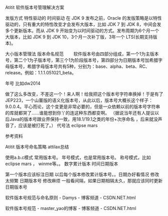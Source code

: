 Atitit 软件版本号管理解决方案

发版方式 特性驱动的 时间驱动
在 JDK 9 发布之前，Oracle 的发版策略是以特性驱动的，只有重大的特性改变才会发布大版本，比如 JDK 7 到 JDK 8，中间会发多个更新版本。而从 JDK 9 开始变为以时间驱动的方式。发布周期为6个月一个大版本，比如 JDK 9 到 JDK 10，3个月一次补丁版，3年一个 LTS(长期支持版本)。

大小版本管理法
版本命名规范
　　软件版本号由四部分组成，第一个1为主版本号，第二个1为子版本号，第三个1为阶段版本号，第四部分为日期版本号加希腊字母版本号，希腊字母版本号共有5种，分别为：base、alpha、beta、RC、release。例如：1.1.1.051021_beta。

年号  比如dw2014

做了这么多改变，不差这一个！来人啊！给我把这个版本号字符串换掉！于是有了JEP223，一个山寨版的语义化版本号，从此以后，版本号大概长这个样子：9.0.0.4。平心而论，这个变更是非常必要的，但是一众依赖以前的版本号字符串的库就都哭了……谁能想到你丫的连这种东西都变啊。
（据说当年还有人提议以后Java的版本号跟业界保持一致，用18.1/19.1之类的年份+次序命名 ，后来就没声音了，应该是被打死了。）
 代号法   eclipse  mars


参考资料

Atitit 版本号命名策略 attilax总结

使用a.b.c模式  常用版本号。
年号模式，也是常用版本号。
称号模式，比如eclipse mars ， winme等。。
数字累计版本
时间日期版本

第一个版本应该标注日期
以后每个版本修改累计版本号。。日期办好看情况
修改太频繁 日期版本号 修改麻烦
一般看间隔，如果日期相隔太久，那就应该同时更新日期版本号

软件版本号规范与命名原则 - Damys - 博客频道 - CSDN.NET.html

软件版本号规范 - master_yao的博客 - 博客频道 - CSDN.NET.html

